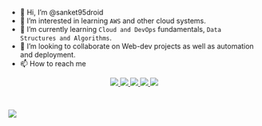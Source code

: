 - 👋 Hi, I’m @sanket95droid
- 👀 I’m interested in learning ```AWS``` and other cloud systems.
- 🌱 I’m currently learning ```Cloud and DevOps``` fundamentals, ```Data Structures and Algorithms```.
- 💞️ I’m looking to collaborate on Web-dev projects as well as automation and deployment.
- 📫 How to reach me 
<p align='center'>
    <a href='https://www.linkedin.com/in/sanketzambare' target='_blank'>
        <img src='https://img.shields.io/badge/linkedin%20-%230077B5.svg?&style=for-the-badge&logo=linkedin&logoColor=white'/>
    </a>
    <a href='mailto:sanketzambre1@gmail.com' target='_blank'>
        <img src='https://img.shields.io/badge/Gmail-D14836?style=for-the-badge&logo=gmail&logoColor=white'/>
    </a>
    <a href='https://twitter.com/sanketzambre1' target='_blank'>
        <img src='https://img.shields.io/badge/Twitter-1DA1F2?style=for-the-badge&logo=twitter&logoColor=white'/>
    </a>
    <a href='https://www.instagram.com/sanket95.jpg/' target='_blank'>
        <img src='https://img.shields.io/badge/Instagram-E4405F?style=for-the-badge&logo=instagram&logoColor=white'/>
    </a>
    <a href='https://devpost.com/sanketzambre1?ref_content=user-portfolio&ref_feature=portfolio&ref_medium=global-nav' target='_blank'>
        <img src=https://img.shields.io/badge/Devpost-003E54?style=for-the-badge&logo=Devpost&logoColor=white'/>
    </a>
</p>
<br>
                                                                                                              

<a href="https://www.holopin.me/@sanket95droid"><img src="https://www.holopin.me/@sanket95droid" /></a>
